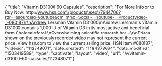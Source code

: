 {
    "title": "Vitamin D31000  60 Capsules",
    "description": "For More Info or to Buy Now: http:\/\/www.hsn.com\/products\/seo\/7944706?rdr=1&sourceid=youtube&cm_mmc=Social-_-Youtube-_-ProductVideo-_-080187\r\nAndrew Lessman Vitamin D31000\nAndrew Lessman's Vitamin D31000 contains 1,000 IU of Vitamin D3 in its most active and beneficial form  Cholecalciferol.\nOverwhelming scientific research has...\r\nPrices shown on the previously recorded video may not represent the current price.  View hsn.com to view the current selling price. HSN Item #080187",
    "videoid": "112348071",
    "date_created": "1484373664",
    "date_modified": "1503419589",
    "type": "captivate",
    "layout": "video",
    "url": "\/v\/vitamin-d31000-60-capsules\/112348071"
}